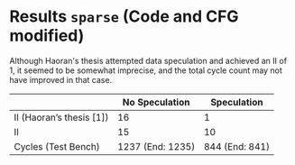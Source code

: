 # Results `sparse` (Code and CFG modified)

Although Haoran's thesis attempted data speculation and achieved an II of 1, it seemed to be somewhat imprecise, and the total cycle count may not have improved in that case.

|                          | No Speculation   | Speculation       |
|--------------------------|------------------|-------------------|
| II (Haoran’s thesis [1]) | 16               | 1                 |
| II                       | 15               | 10                |
| Cycles (Test Bench)      | 1237 (End: 1235) | 844 (End: 841)    |
